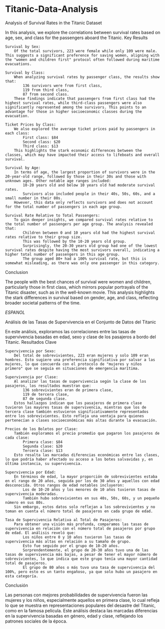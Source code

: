 # Titanic-Data-Analysis
Analysis of Survival Rates in the Titanic Dataset

In this analysis, we explore the correlations between survival rates based on age, sex, and class for the passengers aboard the Titanic.
Key Results

    Survival by Sex:
        Of the total survivors, 223 were female while only 109 were male. This suggests a significant preference for saving women, aligning with the "women and children first" protocol often followed during maritime evacuations.

    Survival by Class:
        When analyzing survival rates by passenger class, the results show that:
            136 survivors were from first class,
            119 from third class,
            87 from second class.
        These findings indicate that passengers from first class had the highest survival rates, while third-class passengers were also significantly represented among the survivors. This points to an advantage for those in higher socioeconomic classes during the evacuation.

    Ticket Prices by Class:
        We also explored the average ticket prices paid by passengers in each class:
            First class: $84
            Second class: $20
            Third class: $13
        This highlights the stark economic differences between the classes, which may have impacted their access to lifeboats and overall survival.

    Survival by Age:
        In terms of age, the largest proportion of survivors were in the 20-year-old range, followed by those in their 30s and those with unknown ages. Other notable age ranges included:
            10-20 years old and below 10 years old had moderate survival rates.
            Survivors also included people in their 40s, 50s, 60s, and a small number in their 80s.
        However, this data only reflects survivors and does not account for the total number of passengers in each age group.

    Survival Rate Relative to Total Passengers:
        To gain deeper insights, we compared survival rates relative to the total number of passengers per age group. The analysis revealed that:
            Children between 0 and 10 years old had the highest survival rates relative to their group size.
            This was followed by the 10-20 years old group.
            Surprisingly, the 20-30 years old group had one of the lowest survival rates despite having the most survivors overall, indicating a higher total number of passengers in this age group.
            The group aged 80+ had a 100% survival rate, but this is somewhat misleading, as there was only one passenger in this category.

Conclusion

The people with the best chances of survival were women and children, particularly those in first class, which mirrors popular portrayals of the Titanic disaster, such as in the well-known movie. This analysis highlights the stark differences in survival based on gender, age, and class, reflecting broader societal patterns of the time.


*ESPANOL*

Análisis de las Tasas de Supervivencia en el Conjunto de Datos del Titanic

En este análisis, exploramos las correlaciones entre las tasas de supervivencia basadas en edad, sexo y clase de los pasajeros a bordo del Titanic.
Resultados Clave

    Supervivencia por Sexo:
        Del total de sobrevivientes, 223 eran mujeres y solo 109 eran hombres. Esto sugiere una preferencia significativa por salvar a las mujeres, lo que concuerda con el protocolo de "mujeres y niños primero" que se seguía en situaciones de emergencia marítima.

    Supervivencia por Clase:
        Al analizar las tasas de supervivencia según la clase de los pasajeros, los resultados muestran que:
            136 sobrevivientes eran de primera clase,
            119 de tercera clase,
            87 de segunda clase.
        Estos hallazgos indican que los pasajeros de primera clase tuvieron las mayores tasas de supervivencia, mientras que los de tercera clase también estuvieron significativamente representados entre los sobrevivientes. Esto refleja una ventaja para quienes pertenecían a clases socioeconómicas más altas durante la evacuación.

    Precios de los Boletos por Clase:
        También exploramos el precio promedio que pagaron los pasajeros de cada clase:
            Primera clase: $84
            Segunda clase: $20
            Tercera clase: $13
        Esto resalta las marcadas diferencias económicas entre las clases, lo que podría haber afectado su acceso a los botes salvavidas y, en última instancia, su supervivencia.

    Supervivencia por Edad:
        En términos de edad, la mayor proporción de sobrevivientes estaba en el rango de 20 años, seguida por los de 30 años y aquellos con edad desconocida. Otros rangos de edad notables incluyeron:
            Los de 10-20 años y los menores de 10 años tuvieron tasas de supervivencia moderadas.
            También hubo sobrevivientes en sus 40s, 50s, 60s, y un pequeño número en sus 80s.
        Sin embargo, estos datos solo reflejan a los sobrevivientes y no toman en cuenta el número total de pasajeros en cada grupo de edad.

    Tasa de Supervivencia Relativa al Total de Pasajeros:
        Para obtener una visión más profunda, comparamos las tasas de supervivencia en relación con el número total de pasajeros por grupo de edad. El análisis reveló que:
            Los niños entre 0 y 10 años tuvieron las tasas de supervivencia más altas en relación a su tamaño de grupo.
            Esto fue seguido por el grupo de 10-20 años.
            Sorprendentemente, el grupo de 20-30 años tuvo una de las tasas de supervivencia más bajas, a pesar de tener el mayor número de sobrevivientes, lo que indica que este grupo tenía una mayor cantidad total de pasajeros.
            El grupo de 80 años o más tuvo una tasa de supervivencia del 100%, pero esto es un tanto engañoso, ya que solo hubo un pasajero en esta categoría.

Conclusión

Las personas con mejores probabilidades de supervivencia fueron las mujeres y los niños, especialmente aquellos en primera clase, lo cual refleja lo que se muestra en representaciones populares del desastre del Titanic, como en la famosa película. Este análisis destaca las marcadas diferencias en la supervivencia basadas en género, edad y clase, reflejando los patrones sociales de la época.